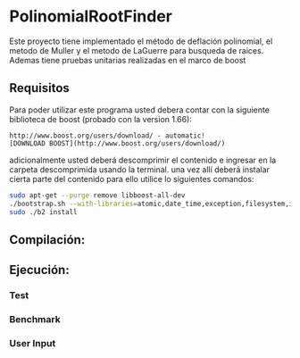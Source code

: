 # PolinomialRootFinder
Este proyecto tiene implementado el método de deflación polinomial, el metodo de Muller y el metodo de LaGuerre para busqueda de raices. Ademas tiene pruebas unitarias realizadas en el marco de boost


## Requisitos

Para poder utilizar este programa usted debera contar con la siguiente biblioteca de boost (probado con la version 1.66):

	http://www.boost.org/users/download/ - automatic!
	[DOWNLOAD BOOST](http://www.boost.org/users/download/)

adicionalmente usted deberá descomprimir el contenido e ingresar en la carpeta descomprimida usando la terminal.
una vez allí deberá instalar cierta parte del contenido para ello utilice lo siguientes comandos:

```bash
sudo apt-get --purge remove libboost-all-dev
./bootstrap.sh --with-libraries=atomic,date_time,exception,filesystem,iostreams,locale,program_options,regex,signals,system,test,thread,timer,log
sudo ./b2 install
```

## Compilación:


## Ejecución:


### Test
### Benchmark
### User Input
